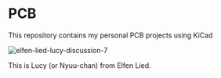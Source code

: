 # PCB
This repository contains my personal PCB projects using KiCad

![elfen-lied-lucy-discussion-7](https://github.com/user-attachments/assets/99c48978-c525-4968-8abc-b7fc69a11795)

This is Lucy (or Nyuu-chan) from Elfen Lied.
